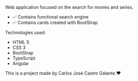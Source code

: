 Web application focused on the search for movies and series.
- ✅ Contains functional search engine
- ✅ Contains cards created with BootStrap

Technologies used:
- HTML 5
- CSS 3
- BootStrap
- TypeScript
- Angular

This is a project made by Carlos José Castro Galante.❤️
